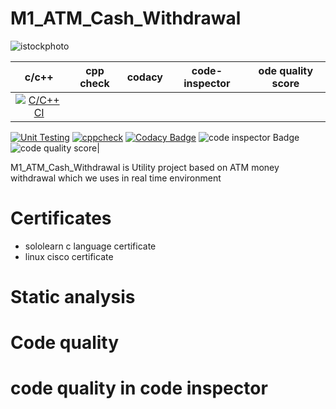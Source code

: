 # M1_ATM_Cash_Withdrawal

![istockphoto](https://user-images.githubusercontent.com/98829237/153202921-faa37284-4806-47f2-b086-4e1dd182f20c.jpg)




|c/c++|cpp check|codacy|code-inspector|ode quality score|
|:--:|:--:|:--:|:--:|:--:|
|[![C/C++ CI](https://github.com/manikantagurram0/M1_ATM_Cash_Withdrawal/actions/workflows/Build.yml/badge.svg)](https://github.com/manikantagurram0/M1_ATM_Cash_Withdrawal/actions/workflows/Build.yml)
[![Unit Testing](https://github.com/manikantagurram0/M1_ATM_Cash_Withdrawal/actions/workflows/unity.yml/badge.svg)](https://github.com/manikantagurram0/M1_ATM_Cash_Withdrawal/actions/workflows/unity.yml) 
[![cppcheck](https://github.com/manikantagurram0/M1_ATM_Cash_Withdrawal/actions/workflows/cppcheck.yml/badge.svg)](https://github.com/manikantagurram0/M1_ATM_Cash_Withdrawal/actions/workflows/cppcheck.yml)
[![Codacy Badge](https://app.codacy.com/project/badge/Grade/a8d10dc8501e49e883f4b773206dea49)](https://www.codacy.com/gh/manikantagurram0/M1_ATM_Cash_Withdrawal/dashboard?utm_source=github.com&amp;utm_medium=referral&amp;utm_content=manikantagurram0/M1_ATM_Cash_Withdrawal&amp;utm_campaign=Badge_Grade) 
![code inspector Badge](https://api.codiga.io/project/30933/status/svg) 
![code quality score](https://api.codiga.io/project/30933/score/svg)|






M1_ATM_Cash_Withdrawal is Utility project based on ATM money withdrawal which we uses in real time environment
# Certificates

* sololearn c language certificate
* linux cisco certificate



# Static analysis


# Code quality

# code quality in code inspector



